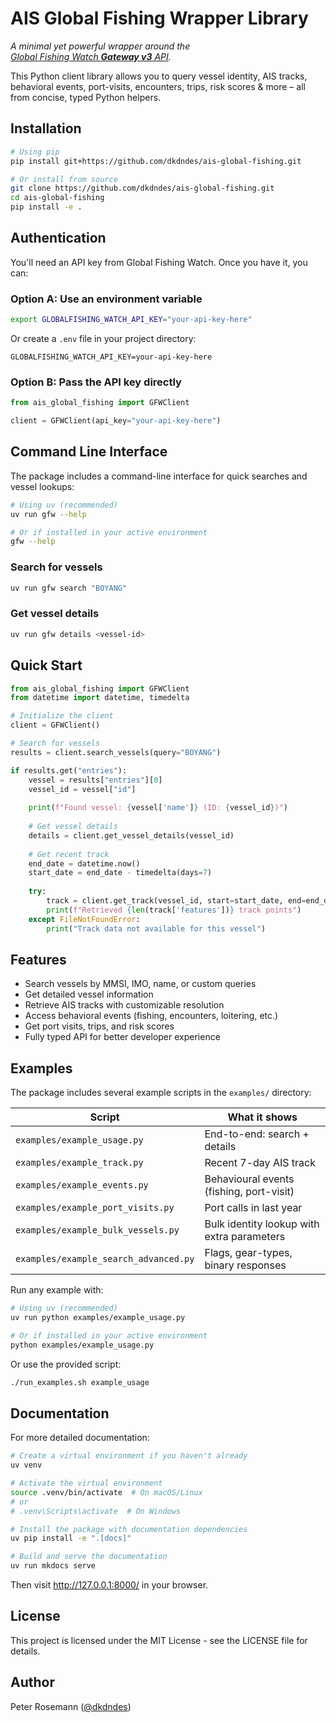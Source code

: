 # AIS Global Fishing Wrapper Library

*A minimal yet powerful wrapper around the  
[Global Fishing Watch **Gateway v3** API](https://docs.globalfishingwatch.org/).*

This Python client library allows you to query vessel identity, AIS
tracks, behavioral events, port-visits, encounters, trips, risk scores & more
– all from concise, typed Python helpers.

## Installation

```bash
# Using pip
pip install git+https://github.com/dkdndes/ais-global-fishing.git

# Or install from source
git clone https://github.com/dkdndes/ais-global-fishing.git
cd ais-global-fishing
pip install -e .
```

## Authentication

You'll need an API key from Global Fishing Watch. Once you have it, you can:

### Option A: Use an environment variable

```bash
export GLOBALFISHING_WATCH_API_KEY="your-api-key-here"
```

Or create a `.env` file in your project directory:

```
GLOBALFISHING_WATCH_API_KEY=your-api-key-here
```

### Option B: Pass the API key directly

```python
from ais_global_fishing import GFWClient

client = GFWClient(api_key="your-api-key-here")
```

## Command Line Interface

The package includes a command-line interface for quick searches and vessel lookups:

```bash
# Using uv (recommended)
uv run gfw --help

# Or if installed in your active environment
gfw --help
```

### Search for vessels
```bash
uv run gfw search "BOYANG"
```

### Get vessel details
```bash
uv run gfw details <vessel-id>
```

## Quick Start

```python
from ais_global_fishing import GFWClient
from datetime import datetime, timedelta

# Initialize the client
client = GFWClient()

# Search for vessels
results = client.search_vessels(query="BOYANG")

if results.get("entries"):
    vessel = results["entries"][0]
    vessel_id = vessel["id"]
    
    print(f"Found vessel: {vessel['name']} (ID: {vessel_id})")
    
    # Get vessel details
    details = client.get_vessel_details(vessel_id)
    
    # Get recent track
    end_date = datetime.now()
    start_date = end_date - timedelta(days=7)
    
    try:
        track = client.get_track(vessel_id, start=start_date, end=end_date)
        print(f"Retrieved {len(track['features'])} track points")
    except FileNotFoundError:
        print("Track data not available for this vessel")
```

## Features

- Search vessels by MMSI, IMO, name, or custom queries
- Get detailed vessel information
- Retrieve AIS tracks with customizable resolution
- Access behavioral events (fishing, encounters, loitering, etc.)
- Get port visits, trips, and risk scores
- Fully typed API for better developer experience

## Examples

The package includes several example scripts in the `examples/` directory:

| Script                                   | What it shows                               |
| ---------------------------------------- | ------------------------------------------- |
| `examples/example_usage.py`              | End-to-end: search + details                |
| `examples/example_track.py`              | Recent 7-day AIS track                      |
| `examples/example_events.py`             | Behavioural events (fishing, port-visit)    |
| `examples/example_port_visits.py`        | Port calls in last year                     |
| `examples/example_bulk_vessels.py`       | Bulk identity lookup with extra parameters  |
| `examples/example_search_advanced.py`    | Flags, gear-types, binary responses         |

Run any example with:

```bash
# Using uv (recommended)
uv run python examples/example_usage.py

# Or if installed in your active environment
python examples/example_usage.py
```

Or use the provided script:

```bash
./run_examples.sh example_usage
```

## Documentation

For more detailed documentation:

```bash
# Create a virtual environment if you haven't already
uv venv

# Activate the virtual environment
source .venv/bin/activate  # On macOS/Linux
# or
# .venv\Scripts\activate  # On Windows

# Install the package with documentation dependencies
uv pip install -e ".[docs]"

# Build and serve the documentation
uv run mkdocs serve
```

Then visit http://127.0.0.1:8000/ in your browser.

## License

This project is licensed under the MIT License - see the LICENSE file for details.

## Author

Peter Rosemann ([@dkdndes](https://github.com/dkdndes))

